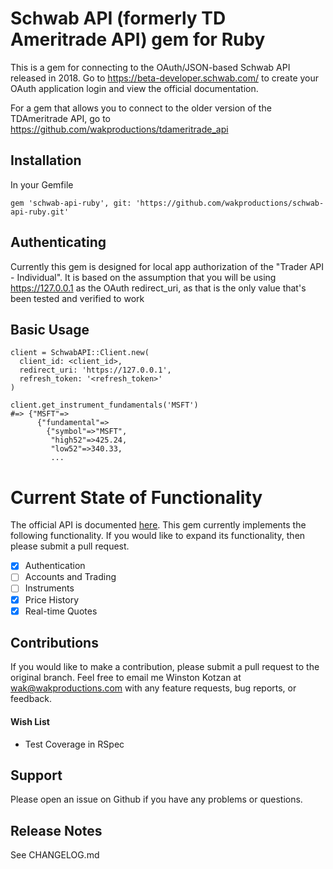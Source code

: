 # Schwab API (formerly TD Ameritrade API) gem for Ruby

This is a gem for connecting to the OAuth/JSON-based Schwab API released in 2018. Go to
https://beta-developer.schwab.com/ to create your OAuth application login and view the official documentation.

For a gem that allows you to connect to the older version of the TDAmeritrade API, go to 
https://github.com/wakproductions/tdameritrade_api

## Installation

In your Gemfile

`gem 'schwab-api-ruby', git: 'https://github.com/wakproductions/schwab-api-ruby.git'`

## Authenticating

Currently this gem is designed for local app authorization of the "Trader API - Individual". It is based on the
assumption that you will be using https://127.0.0.1 as the OAuth redirect_uri, as that is the only value that's
been tested and verified to work

## Basic Usage

```
client = SchwabAPI::Client.new(
  client_id: <client_id>, 
  redirect_uri: 'https://127.0.0.1', 
  refresh_token: '<refresh_token>'
)

client.get_instrument_fundamentals('MSFT')
#=> {"MSFT"=>
      {"fundamental"=>
        {"symbol"=>"MSFT",
         "high52"=>425.24,
         "low52"=>340.33,
         ...
```

# Current State of Functionality

The official API is documented [here](https://developer.tdameritrade.com/apis). This gem currently implements the
following functionality. If you would like to expand its functionality, then please submit a pull request.

- [x] Authentication
- [ ] Accounts and Trading
- [ ] Instruments
- [x] Price History
- [x] Real-time Quotes

## Contributions

If you would like to make a contribution, please submit a pull request to the original branch. Feel free to email me Winston Kotzan
at wak@wakproductions.com with any feature requests, bug reports, or feedback.

#### Wish List

* Test Coverage in RSpec

## Support

Please open an issue on Github if you have any problems or questions.

## Release Notes

See CHANGELOG.md
